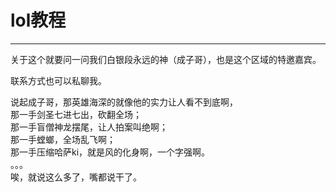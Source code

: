 # lol教程

------

关于这个就要问一问我们白银段永远的神（成子哥），也是这个区域的特邀嘉宾。

联系方式也可以私聊我。

说起成子哥，那英雄海深的就像他的实力让人看不到底啊，  
那一手剑圣七进七出，砍翻全场；  
那一手盲僧神龙摆尾，让人拍案叫绝啊；  
那一手螳螂，全场乱飞啊；  
那一手压缩哈萨ki，就是风的化身啊，一个字强啊。  
。。。  
唉，就说这么多了，嘴都说干了。
